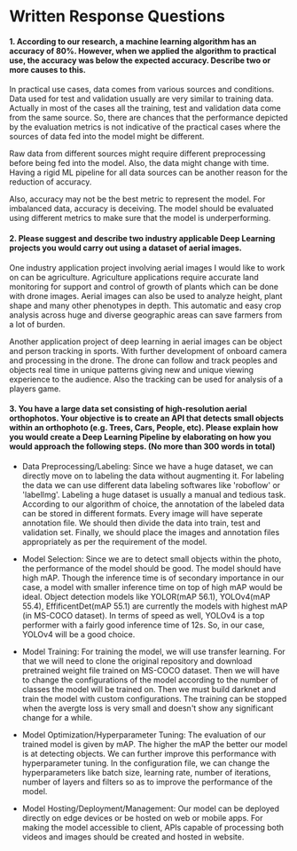 # Written Response Questions

#### 1. According to our research, a machine learning algorithm has an accuracy of 80%. However, when we applied the algorithm to practical use, the accuracy was below the expected accuracy. Describe two or more causes to this.

In practical use cases, data comes from various sources and conditions. Data used for test and validation usually are very similar to training data. Actually in most of the cases all the training, test and validation data come from the same source. So, there are chances that the performance depicted by the evaluation metrics is not indicative of the practical cases where the sources of data fed into the model might be different.

Raw data from different sources might require different preprocessing before being fed into the model. Also, the data might change with time. Having a rigid ML pipeline for all data sources can be another reason for the reduction of accuracy. 

Also, accuracy may not be the best metric to represent the model. For imbalanced data, accuracy is deceiving. The model should be evaluated using different metrics to make sure that the model is underperforming. 

#### 2.  Please suggest and describe two industry applicable Deep Learning projects you would carry out using a dataset of aerial images.

One industry application project involving aerial images I would like to work on can be agriculture. Agriculture applications require accurate land monitoring for support and control of growth of plants which can be done with drone images. Aerial images can also be used to analyze height, plant shape and many other phenotypes in depth. This automatic and easy crop analysis across huge and diverse geographic areas can save farmers from a lot of burden.  
	
Another application project of deep learning in aerial images can be object and person tracking in sports. With further development of onboard camera and processing in the drone. The drone can follow and track peoples and objects real time in unique patterns giving new and unique viewing experience to the audience. Also the tracking can be used for analysis of a players game.  


#### 3. You have a large data set consisting of high-resolution aerial orthophotos. Your objective is to create an API that detects small objects within an orthophoto (e.g. Trees, Cars, People, etc). Please explain how you would create a Deep Learning Pipeline by elaborating on how you would approach the following steps. (No more than 300 words in total)

- Data Preprocessing/Labeling:
	Since we have a huge dataset, we can directly move on to labeling the data without augmenting it. For labeling the data we can use different data labeling softwares like 'roboflow' or 'labelImg'. Labeling a huge dataset is usually a manual and tedious task. According to our algorithm of choice, the annotation of the labeled data can be stored in different formats. Every image will have seperate annotation file. We should then divide the data into train, test and validation set. Finally, we should place the images and annotation files appropriately as per the requirement of the model.
	
- Model Selection:
	Since we are to detect small objects within the photo, the performance of the model should be good. The model should have high mAP. Though the inference time is of secondary importance in our case, a model with smaller inference time on top of high mAP would be ideal. Object detection models like YOLOR(mAP 56.1), YOLOv4(mAP 55.4), EffificentDet(mAP 55.1) are currently the models with highest mAP (in MS-COCO dataset). In terms of speed as well, YOLOv4 is a top performer with a fairly good inference time of 12s. So, in our case, YOLOv4 will be a good choice.
	
- Model Training:
	For training the model, we will use transfer learning. For that we will need to clone the original repository and download pretrained weight file trained on MS-COCO dataset. Then we will have to change the configurations of the model according to the number of classes the model will be trained on. Then we must build darknet and train the model with custom configurations. The training can be stopped when the avergte loss is very small and doesn't show any significant change for a while.

- Model Optimization/Hyperparameter Tuning:
	The evaluation of our trained model is given by mAP. The higher the mAP the better our model is at detecting objects. We can further improve this performance with hyperparameter tuning. In the configuration file, we can change the hyperparameters like batch size, learning rate, number of iterations, number of layers and filters so as to improve the performance of the model.

- Model Hosting/Deployment/Management:
	Our model can be deployed directly on edge devices or be hosted on web or mobile apps. For making the model accessible to client, APIs capable of processing both videos and images should be created and hosted in website. 
